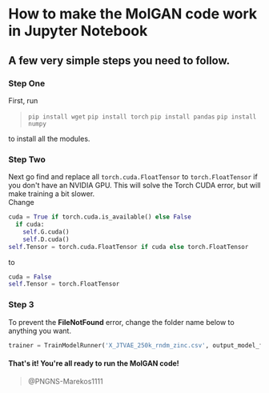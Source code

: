 # How to make the MolGAN code work in Jupyter Notebook
## A few very simple steps you need to follow.

### Step One
First, run
> `pip install wget`
> `pip install torch`
> `pip install pandas`
> `pip install numpy`

to install all the modules.

### Step Two
Next go find and replace all `torch.cuda.FloatTensor` to `torch.FloatTensor` if you don't have an NVIDIA GPU.
This will solve the Torch CUDA error, but will make training a bit slower.  
Change
```python
cuda = True if torch.cuda.is_available() else False
  if cuda:
    self.G.cuda()
    self.D.cuda()
self.Tensor = torch.cuda.FloatTensor if cuda else torch.FloatTensor
```
to
```python
cuda = False
self.Tensor = torch.FloatTensor
```

### Step 3
To prevent the **FileNotFound** error, change the folder name below to anything you want.
```python
trainer = TrainModelRunner('X_JTVAE_250k_rndm_zinc.csv', output_model_folder='your_folder_name', starting_epoch=200, save_interval=100, message='Starting training', batch_size=2500)
```

#### That's it! You're all ready to run the MolGAN code!
> @PNGNS-Marekos1111
